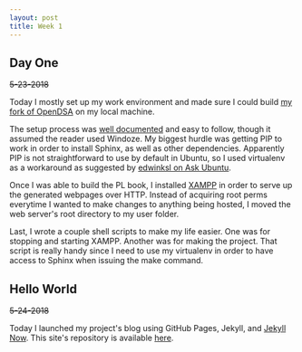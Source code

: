 ```yaml
---
layout: post
title: Week 1
---
```


## Day One

~~5-23-2018~~

Today I mostly set up my work environment and made sure I could build [my fork of OpenDSA](https://github.com/CorySanin/OpenDSA) on my local machine.

The setup process was [well documented](http://opendsa.readthedocs.io/en/latest/GettingStarted.html#installing-the-toolchain-manually) and easy to follow, though it assumed the reader used Windoze. My biggest hurdle was getting PIP to work in order to install Sphinx, as well as other dependencies. Apparently PIP is not straightforward to use by default in Ubuntu, so I used virtualenv as a workaround as suggested by [edwinksl on Ask Ubuntu](https://askubuntu.com/a/925497/805261).

Once I was able to build the PL book, I installed [XAMPP](https://www.apachefriends.org/download.html#download-linux) in order to serve up the generated webpages over HTTP. Instead of acquiring root perms everytime I wanted to make changes to anything being hosted, I moved the web server's root directory to my user folder.

Last, I wrote a couple shell scripts to make my life easier. One was for stopping and starting XAMPP. Another was for making the project. That script is really handy since I need to use my virtualenv in order to have access to Sphinx when issuing the make command.

## Hello World

~~5-24-2018~~

Today I launched my project's blog using GitHub Pages, Jekyll, and [Jekyll Now](https://github.com/barryclark/jekyll-now). This site's repository is available [here](https://github.com/CorySanin/Blog-OpenDSA).
